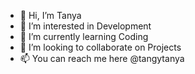 - 👋 Hi, I’m Tanya
- 👀 I’m interested in Development
- 🌱 I’m currently learning Coding
- 💞️ I’m looking to collaborate on Projects
- 📫 You can reach me here @tangytanya

<!---
tangytanya/tangytanya is a ✨ special ✨ repository because its `README.md` (this file) appears on your GitHub profile.
You can click the Preview link to take a look at your changes.
--->
